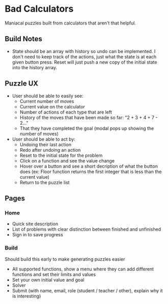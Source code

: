 # Bad Calculators

Maniacal puzzles built from calculators that aren't that helpful.

## Build Notes

- State should be an array with history so undo can be implemented. I don't need to keep track of the actions, just what the state is at each given button press. Reset will just push a new copy of the initial state into the history array.

## Puzzle UX

- User should be able to easily see:
  - Current number of moves
  - Current value on the calculator
  - Number of actions of each type that are left
  - History of the moves that have been made so far: "2 + 3 + 4 + 7 - 2..."
  - That they have completed the goal (modal pops up showing the number of moves)
- User should be able to act by:
  - Undoing their last action
  - Redo after undoing an action
  - Reset to the initial state for the problem
  - Click on a function and see the value change
  - Hover over a button and see a short decription of what the button does (ex: Floor function returns the first integer that is less than the current value)
  - Return to the puzzle list

## Pages

### Home

- Quick site description
- List of problems with clear distinction between finished and unfinished
- Sign in to save progress

### Build

Should build this early to make generating puzzles easier

- All supported functions, show a menu where they can add different functions and set their limits and values
- Set your own initial value and goal
- Solver
- Submit (with name, email, role (student / teacher / other), explain why it is interesting)
